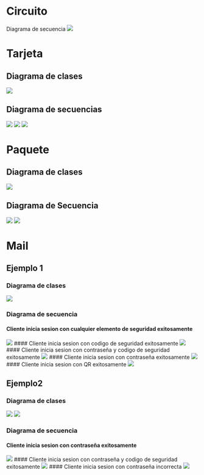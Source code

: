 # Circuito

Diagrama de secuencia 
<img src="http://www.plantuml.com/plantuml/png/hPJDRXCn4CVlVWghND93WEGObQYqa5EH8jHRn67McOPHT-t57qNawV5wOhDEMcaFv9BnUFu_puVNjyw3zQ5hHH__IL4FsikhrJrP5SYRAmbEvaKTqvYMFCZLNVfFWMoUeRR6FbBFf9Dz5l50ZlM3KU_vq9Z5wZ4qh1-CnIL_Yoxpatt9MDQCvHbZGnhQj9kiynCWuwCXX2VVehnvCd7JqH4_BJwk7q0VmKhkIQpZ2B8tLc8hrQbvSlOTbR4MSnFaFAKYvpdhxBYMVwH7sv46wS2JUmBbZINeK7kic3SVXYpMGhXdqZ5fwAJ3Nm6rmc_e71pmSqi7BTMWj0A2DpfqJJJ5RhukWvKhsQO2PZp1KntN0fId5_3uB_BTPdCNVw8u8eOBca39WHd2wyHWIKIeqFKjtbloQCbyGVT2eCZecVz9RiHYGK7niiwcHct10kDiOhttCUfQxF4CMOv8r_6LNDc_adG8q8vHoJ-lKjXv6_17EIH3HpI-qs_rRgJCr98VAqk2QHM1-JfDG3AX08io8tdzd-V3q0dpwT6zEXy6bDuj9_MEDNNlbbNlbX78d_yK82iAZuM59vJ5wEK7WxU6oY6LhV4t--g-GjSGsA_EmzxC-XZwTZClUpBo9FJOKPvlqLY4Pr4_0-CSXbDpz6pIBBaYVgt64jx9WhIOZq-gluiioEGOkgk3wch5BUfzwDg_"/>


# Tarjeta
## Diagrama de clases

<img src="http://www.plantuml.com/plantuml/png/fP7FJiCm3CRlUGghfuxHILmHXqbm1KqQF82NUbMafAdoXmlmxjXRQSAuW3WrTltz_DdUneGXPMULjXWZxFE1tbG74MtluHRCc9HQmuG3XfO3UFHZyYl-y-fDhpvcsKlC68mNfSvkieIZ4Vdz4WY5OebZAv23zn8oHp6SmX4rmGu79grFFQ5rt71sSbtRMfq_YuLdDd34lTS6hVWuwNOKd4ccZF9RgZYgkKy-EBJm5rjbe0UAEXFNinnmiaPZM7BVITeQJXA7yqelnomR_1TCoQ6XkMd0TvryPUiYf9W29XeCNfHSDMKEhkk_tl4dQkx6LVdyKgf8xzutcseAKDnupjOdhFFr2TIMnZux-ma0"/>

## Diagrama de secuencias

<img src="http://www.plantuml.com/plantuml/png/PLBDJW8n4BxtAIPuWKGmUYH8Y1ZE9kY9U1YxWvHqsqr_IFJfdItMRTSzTMQ-dsyck_41NOYj5a45JR0wMXF0gszwl7zOlv3prY18Qu1nweZWhLIeuOII81guA3mJoFXb6UI31VBGah4E6EHHDnOQ0eqz_Km15wkxtc4jHCU-IgeEsM-otCSFcW1ww1-ZsJQsdIOqoYR4K8vmRpwY-mLTtsF4QzfXdrP8iB8Xn66-JlwmX0u_qKrRZcgvKYRCX40Pr0K3NJ4tkzqJVqAaYfb3BcPWfvL4zqnUHcAHKkeMmadvHKmHkPV3bXQ5M3OgMkoMIKmdFuocCnX4CYGhv7e-JdiuelRqBXeQSolNuJo7jCxMchy5A_90ojUfBbtVjrIf3fH-dtpzh5qBvStAvl-SEsLGLm5Bl70KeZF5EB75XamJM_q3"/>
<img src="http://www.plantuml.com/plantuml/png/PLBDSjGm3BxxAJJbqiwmPU2uKtOAXTvWc2cSCXo4ezsgE7Amx49vUXoND6es9yd-VZufljICAPSXEFt9CcB20PH-5H9FdqWL3_Gky470asHABdCE11VxA1cK_zBRrszsNoXf5AozG5NZVIsZPmnmYvwW2DmptX7uyX31HyqHI670XvYWWXH37w4d23ZHxoZZ-SMhoM7dN4sKsVE8rUzaUrD-q0cWmbIixgxAC0P2uTWGIxl2VTE2wJ-erKU8hss6pp4D61hC7ZZNRNRD7xOmuW7JwL2Znjgnv3Fdq6U-nqoFc1VNr-_hvrphAdF9LHau1lQOFf3wGbN4Ihs4VCjwNXuZmdOEQosCs6naZghRJAfqqkNgz0mMaGOn2dE_MQVjzXYKlhkUrjndhijwkZRELPId0ItPY2_hiQis2xOowmsrztEyVglqD9jFr7uDoyt4-lZ7q-Wv2ZXdyLEIOymMX7wxHBaaiNDOvZp9PjTPI7klboHz6S8_"/>
<img src="http://www.plantuml.com/plantuml/png/NP3DRk8m4CVlVeeHUm49M1PjBeX5x8UuxMebsbFKmzGPmArZfnwRGz-fXpu3BrQJaCP9Jl7Cx_-XsR97vqEf1JyhKw734fXU0Xb9VuaPZ_HJgwC1ISQJ4rvvJR0-MEE1rIlz-BRS_2V7rY18Qu1H5nQo1PnG4WG3PuLFLA-aPM_X-mB806aeBcy81G47aA6iDE7btV8Szig0HwSE26obGZrVVxt6ROI8zRoIgi8OFbhjmoED01ckFuFTxyRHA5iJtNF0tND0TuEQ_o5nLrVvPrs9kiRIWH3vR5FdmmegFA8RPuk942YzEgEdPlLbj_iLFo7gLnHqTQ8CAwqakZ_4Cf3nDZfCmPyKpqDJ25PjjSGvzMZzar4CYQ9MJjojnXFeJ5gaTMZVis79tBj03wAWeRGNsjqYNsOzkgEwAwI7_3pVCfj2xuHzh2tQ6mvpq-0Kl4L7F4-GMYgsP8fGwWy0"/>

# Paquete

## Diagrama de clases
<img src="http://www.plantuml.com/plantuml/png/ZP91Jpen4CNlyoaQJl-_PZTwDHx0W3S8KUDzKiRD9DqMfxCaYdnt2pRDmXBbL7ZpUzitCnr7HT6kTM0TncYM-DwHqXRWsbXqjdCeIo7BOUOt7FxzDtU6lGBiik55y8Ei1hE5ogmeAdjK50u9d79o9gilfMErTyUKewAtZEM67K0wIDxGafb55LHg60ynjeDq3nYfPytX5a5QT8TeYroxpFZShKbUoONFlNTz8EVikGsPhCpyaW-UTE4tmMcGumOcZL23gp1CyPHqzpjRzl0esB0pby4Jhxpeh2EKlmpvGPZHxSY4gjgVPUU9qlmJpe8dQqiy5MLekAdh-cfKflJ3bpyHe5Uv_whhF9zJEOzY8FUQ1ZXAbedUri_MytE2CVbLrxfl"/>

## Diagrama de Secuencia

<img src="http://www.plantuml.com/plantuml/png/PP9Dwnen48Vl-HI3lLZgqbheHUoYqdeh22szI0zZCbs2sMIR5q4_VRF-JHpMFUs4NvuyCymcHFGnzKQ4ixO3UkmXqBz4Lj8F2W4xsXhTMP1a8taHTJG4wx_EHWZwHb-Ndzi3vdma26aWVo7ZRWjGEeEjr0ZBBv_E_GB8Nfo9pci7QAEsIHf23rTG19uwD6xzSQIsGWpPI4izv1pCLW_w3330ut-I-ENnIZAwUwGKaypFqUttw7PFFKjnSiagz5UOVQ-Azyop5EBOjELnM8548vD1V_0ajSivxURlXK0PzGKZrUIx_NwNFr7gfgrwZFAjZ2epAgBc2gCUD5m5ZdNGVuIYb-k2lSsQVkbXXu7c5SKys9rYmeucBaDbSHa-R66S6s1m7YGgP4l1HTdacUYs6zT4EJub5Ynsx6XYXmy0T-C4GLOnZQOzvbiXzGYAmBW01H3W0xor2gVSAyUL1TraLkhDVm00"/>
<img src="http://www.plantuml.com/plantuml/png/PP31JW8n48RlVOe9Nj1051Cl10aIvIOXqNWX7YPb91EwBRQp9FBqZaYR0dlQDj__pT-P9C4eRUDCsh3VOiG64dstv2szKagufYV7Qm-Ml50qmk88Hb_12oJUq-FWVhn0vOLW7cA3hWShLgctZ31ukDiqFGKzaDy59o5oIAFRl_ZO61qdR7cBAkiCZveEO8BZ_ndn7l67h8G3aWzdp7-90_7MRYb-a0jxOvRzSPR242mwspgCYqYMmulVSUXU6uDMU8T2XRoQpQRwcNnMIHvRMPxpUzLH58NBZdBHFwcor1rzcXLT14qrjNhAHVif9kgMbLSDgapkK5sTjPZ33MWJgAkSB32pcbjge2JgG1QQ2VbLsxXV"/>

# Mail
## Ejemplo 1
### Diagrama de clases
<img src="http://www.plantuml.com/plantuml/png/hLB1QiCm3BthAqHFBMiAwN6CKHWx3hQLVO29tI1muYBRtI7hlyyEzfA6Z7NGKnvFJq_IYtVM2NQ-qL1fOIr-M2-OJ0S5gb2I1k_nkGS0TwXQnuAN90Dh7LDRhz6gsZD94RbzngkeFWfhoY1UHsG_3KV9QuAh9DW6mQycvxJLYzUEZbfrjxNTKzER5ZYwA8uu2KroSkZyj3DGwnGVHAM62TWD7hZyOuctzslKF_8d8was-A-UlEvbr-mzeISz0LoK2pH5qN_p3vWhfXW1igWdYyTHBOmuAQO3LK8QBgzMRW66K1--DfkGreH9WKpPV150yhrOU9INpHXsgfM-qTy0"/>

### Diagrama de secuencia
#### Cliente inicia sesion con cualquier elemento de seguridad exitosamente
<img src="http://www.plantuml.com/plantuml/png/TP71Ii0m38RlUOgmau9xWHraZo0CJpl5fKfWQqVJJdnxmsPBcNfAIFyl_zzsr4GnvMs5tQeiifDFs0slcYbAw90KV_gROf9jNzqfk5fu2zapnI_i9lUHep3nUVn2gfyXCW3C_NDPXmCwdoB51-4dr48y0Yr93agk-XR0sCl9q8DMuV_P8eIh6bfJDF1VO0rRzNthgvH4tqqTB57Ttjxg9Ybpqym8x7uRbLbDNIRj6upEi_tIDm00"/>
#### Cliente inicia sesion con codigo de seguridad exitosamente

<img src="http://www.plantuml.com/plantuml/png/TP712eCm38RlUOhYQOFv0Xw6i1SOZ9qy1TkDW5ffedlz1RMbTEoK4Byllw4j2mPPnW5chTJJZ9EOgddoWe5yPP3DqHV4WyPvS1kmjyNtcxVqtXVSaVdZWmM0hhx6VQOnRfA0uKJsOleDFmFsGYkAIwcHLd7FKM_5WUmVCL9mLFLYVcQMLc8WmNMUo2Z4BwLz89zMvySKI9mhqncmxZV8kkANuoI_ldMJrTVv0W00"/>
#### Cliente inicia sesion con contraseña y codigo de seguridad exitosamente

<img src="http://www.plantuml.com/plantuml/png/XP4nQyCm48Nt-nKYKmFD48qUIg1peL3QfTDXAUN0Zemaft-_gkqpEjaYK-ukxptxVRw4Y3wEVGT3-gMM1hn5TMW-muYUt45XKCjSADx6BjBGsKd2YzJShQShjMYSFpSVrBFwAxiNgUyOmg_pPjBnKatLbLHTfBuwGpzpcNa4-3wzS37Lg063Ep-HUKxJ_CmZO1lfZj6k_LcUdDptaNNL0K_9BVgd12xaAocIbp2dC8OaWdP2LfYhuRHzbO2HmZLvt7zXOpVkx2QyUq3rrAUTW1_hzAIk1agNeDYmYqb3lgIevRkBa39WqS0YBV3eEXvsLk1eoF_WVjcDkS75tipOTty0"/>
#### Cliente inicia sesion con contraseña exitosamente

<img src="http://www.plantuml.com/plantuml/png/TO_1oeCm3CVlUOhYwVjWle07yH46OoTFmNOGg5gQw5v_dMj6wRPJOlpzady75eoopHv2gZHHm4LCqrrvmqXhOv1DxYlYGdFmxW1URVN_ZCptDTg3q0y06DjUDvhEk4KYnZ-o9nCoymyu2UqeJZbGlktphMJkwCd-L9M3N9Ef6GhtYwSKlF6slCeenBT4hyzSkhnuKeteF36Z0Ui-3rbNXIudMOV1BNQR_GC0"/>
#### Cliente inicia sesion con QR exitosamente

<img src="http://www.plantuml.com/plantuml/png/RP7F2eCm3CRlUOhYQOFv0Xw6Zp0TEtaAjeE0VwI9xlKNr9RIxTIG_BxlIsZDWbxMSO15N-ffmKbCKRruHKzpOP3DMMV4ayPbS3jmbDcyQVVP0va_ixS0q9Ntu6KguoRnw2zaRwPfhu2zq8RYObeWLNJugsR3WUmVKI3WV5KJSXDLgeXpY62P9Z4AyLlfMNU8jka16HBwodG6hFiDiYvRD-s4gsitMVsDBm00"/>

## Ejemplo2
### Diagrama de clases
<img src="http://www.plantuml.com/plantuml/png/bP3BJiCm44Nt_efHLYsGIcmZX8fOiQZ4Gtp0o9v68qtio0zO1FuTjwuR4JPqbUZgdBcUsOQ8FgP1b1OC0HwaTpjacTGra8qU_OhD3GJgasU3Pftp3_AyPusQdNsocb6Ep9ZzJ-VD6ZhO9Oay2e7wLgV9xo6XPpUf5jYemnWKDd_cPu5j9Bz7JV1MOvXc0LPd6hgA5BCqlRp-XpxZZyvmx-0Yv_cqwszhh6bNWUAeUbLeRXjexw6vQkezCflANr3pkdTVcqtUOvcKfoxJsgNgo4EBQzlZTsOx8A61RCnDMx8c3V83"/>
<img src="http://www.plantuml.com/plantuml/png/bPBVojim3CNl_HIw_CAsF43emhURmM2zAdi04Qkfm963BQ-3qdUVY4d_j2lRxchffzEZ4xrdnQHb2YwJWk14USQ1TZHZGeq990evDmJC6Rw4CMwHmybz019DcDxOVuHCOqdiqJTM_qc9zppWm56-oS0O5cQs-MDCle4EjYKepu70dPr49KWy7XJY_l87NLVbtOud0o-YtWnz1g4ZrCQR7ZYt9HTC77FZ4cb9Sektw-_5werJ4WyIbLuwU5xaneqr-B_TfFPUav_JkTggYQzHVSKGs4UWNsh4jNvwI7n7Gn6FYN7H7QBdCJRk_21tSlywLmVhWZRs2TX31raJosYlTLchVUUicn_rtI_wQ9R_UY8r1NXv9EPX_IRGjlsbRiXcmv8LnGIKeE_lmMgvUu9gtP10UtsjP-JQCdQvZwhvH_ITn9Sf_0O0"/>

### Diagrama de secuencia
#### Cliente inicia sesion con contraseña exitosamente
<img src="http://www.plantuml.com/plantuml/png/RL0xRiGW4Eqv1Tfg8uKSm0NQ721LbCfACJ8JPoGC5WFEzMCm9X-sug5vdtbpumWXfiMATNzfeXLSb9VXsSx-1SXU9B3CuEzSRc39WF5XUALbjLXu1_pdzCO90lb2g5Y8KUdYAWT9RWx84Ava7YNZd48sVX0mHTeWuf4-1Sou9XIfqlMxcpZykiPFugTq973JDqtbgf_aiPLu5xrb6VPhDHzzjkcuNONM-rIetq4CaVXZv_fCCTYf-jNlQxe3AJsssNd86pgJ5liD"/>
#### Cliente inicia sesion con contraseña y codigo de seguridad exitosamente
<img src="http://www.plantuml.com/plantuml/png/XL2zRW8n3Dxp51OJbQ13nniG7JimCPuwM4cWbdB9AKwErwzxLqDJgZB5ZltzVDvpmLpg4CmeBraQCHPOTQ_Xd0v8OGN88CNl-P66CVXvkfJjVC903btABzsXXaAwguqn_NOtyq87ayzq8ekMKdoBme5XJMu38p9VKdPF1csX2OjVdDZifVxM1JEpR7VQTn3zPLq-Y9yhLyoKU0Dq8r7W7Uwn3rM-fbYWGg9VZJoq-hfy2zwhujUXf5UITp3E_sbNmFr_GCLTRsLwDNUVyUXjZGupuHpJ9aVdf7Vw6TCOBTK0Oo4-oMQIV2hQOFO-kZg4Jm00"/>
#### Cliente inicia sesion con contraseña incorrecta
<img src="http://www.plantuml.com/plantuml/png/ZL0zQyCm4DtrAuvC2QGTEdeewT12XqmPJOT3KjC3MJBwSFv-3_c2BLDe9f_VwNtSEwMCCPV1gP6_f6b4ds7NlRbhE2Ev7M027hRx2msZitKxZ-r-GaS6JOWltRcuJFpW0nrZOHOKJAd-wRNAGmUJZVHD6ZK5_-bP2jsUp156JEaMeZaer9acp7OEfAFbMUn1LHLMa_yElBtjym-bvv8AHWhf2BGMaTnRtlyvn7cvGgWi8b1Z3wt__V5oU2-EjI_-tpJs1ShOFrEpHly0N-XBSwflewullbXTlC58M8_MmT0rhAiNshs4znX3L1ML3YeY1Hp4kwMUh3TbSBy0"/>

